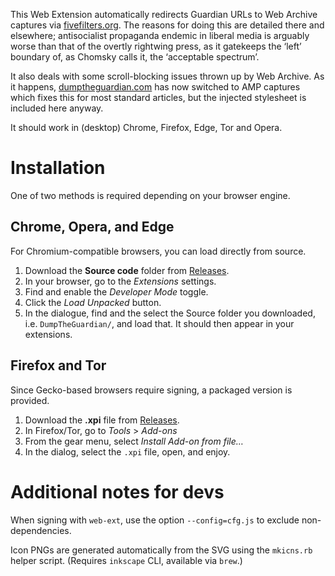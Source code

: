 This Web Extension automatically redirects Guardian URLs to Web Archive captures via [fivefilters.org](https://theguardian.fivefilters.org/how-to-share/). The reasons for doing this are detailed there and elsewhere; antisocialist propaganda endemic in liberal media is arguably worse than that of the overtly rightwing press, as it gatekeeps the ‘left’ boundary of, as Chomsky calls it, the ‘acceptable spectrum’.

It also deals with some scroll-blocking issues thrown up by Web Archive. As it happens, [dumptheguardian.com](http://dumptheguardian.com) has now switched to AMP captures which fixes this for most standard articles, but the injected stylesheet is included here anyway.

It should work in (desktop) Chrome, Firefox, Edge, Tor and Opera.


Installation
============

One of two methods is required depending on your browser engine.

## Chrome, Opera, and Edge

For Chromium-compatible browsers, you can load directly from source.

1. Download the **Source code** folder from [Releases](https://github.com/jeevn/DumpTheGuardian/releases).
2. In your browser, go to the *Extensions* settings.
3. Find and enable the *Developer Mode* toggle.
4. Click the *Load Unpacked* button.
5. In the dialogue, find and the select the Source folder you downloaded, i.e. `DumpTheGuardian/`, and load that. It should then appear in your extensions.

## Firefox and Tor

Since Gecko-based browsers require signing, a packaged version is provided.

1. Download the **.xpi** file from [Releases](https://github.com/jeevn/DumpTheGuardian/releases).
2. In Firefox/Tor, go to *Tools* > *Add-ons*
3. From the gear menu, select *Install Add-on from file…*
4. In the dialog, select the `.xpi` file, open, and enjoy.


Additional notes for devs
=========================

When signing with `web-ext`, use the option `--config=cfg.js` to exclude non-dependencies.

Icon PNGs are generated automatically from the SVG using the `mkicns.rb` helper script. (Requires `inkscape` CLI, available via `brew`.)




